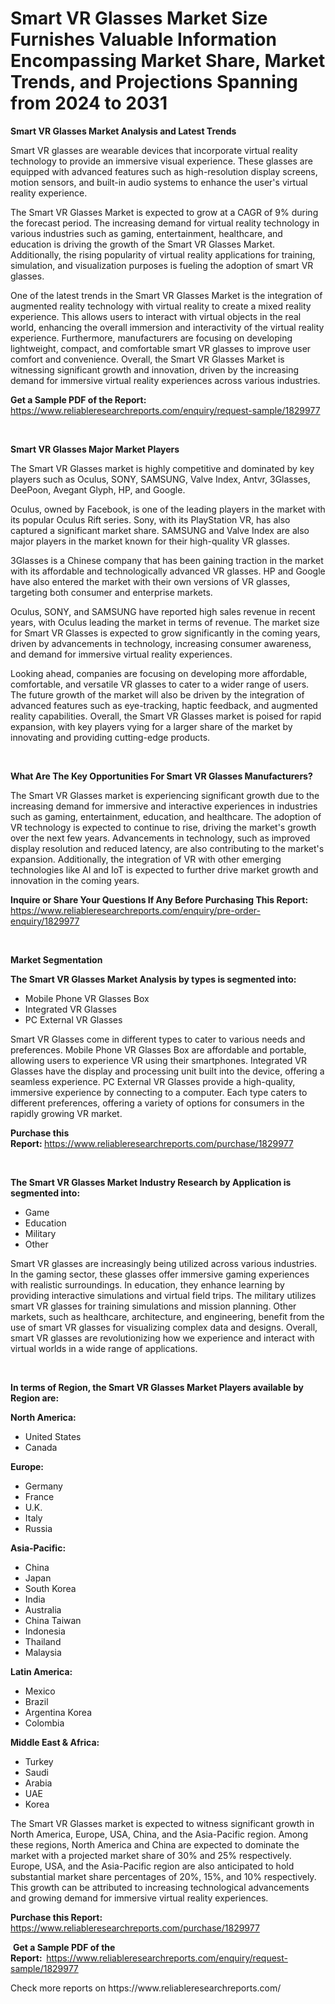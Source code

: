 <p><h1>Smart VR Glasses Market Size Furnishes Valuable Information Encompassing Market Share, Market Trends, and Projections Spanning from 2024 to 2031</h1></p><p><strong>Smart VR Glasses Market Analysis and Latest Trends</strong></p>
<p><p>Smart VR glasses are wearable devices that incorporate virtual reality technology to provide an immersive visual experience. These glasses are equipped with advanced features such as high-resolution display screens, motion sensors, and built-in audio systems to enhance the user's virtual reality experience.</p><p>The Smart VR Glasses Market is expected to grow at a CAGR of 9% during the forecast period. The increasing demand for virtual reality technology in various industries such as gaming, entertainment, healthcare, and education is driving the growth of the Smart VR Glasses Market. Additionally, the rising popularity of virtual reality applications for training, simulation, and visualization purposes is fueling the adoption of smart VR glasses.</p><p>One of the latest trends in the Smart VR Glasses Market is the integration of augmented reality technology with virtual reality to create a mixed reality experience. This allows users to interact with virtual objects in the real world, enhancing the overall immersion and interactivity of the virtual reality experience. Furthermore, manufacturers are focusing on developing lightweight, compact, and comfortable smart VR glasses to improve user comfort and convenience. Overall, the Smart VR Glasses Market is witnessing significant growth and innovation, driven by the increasing demand for immersive virtual reality experiences across various industries.</p></p>
<p><strong>Get a Sample PDF of the Report:&nbsp;</strong> <a href="https://www.reliableresearchreports.com/enquiry/request-sample/1829977">https://www.reliableresearchreports.com/enquiry/request-sample/1829977</a></p>
<p>&nbsp;</p>
<p><strong>Smart VR Glasses Major Market Players</strong></p>
<p><p>The Smart VR Glasses market is highly competitive and dominated by key players such as Oculus, SONY, SAMSUNG, Valve Index, Antvr, 3Glasses, DeePoon, Avegant Glyph, HP, and Google. </p><p>Oculus, owned by Facebook, is one of the leading players in the market with its popular Oculus Rift series. Sony, with its PlayStation VR, has also captured a significant market share. SAMSUNG and Valve Index are also major players in the market known for their high-quality VR glasses. </p><p>3Glasses is a Chinese company that has been gaining traction in the market with its affordable and technologically advanced VR glasses. HP and Google have also entered the market with their own versions of VR glasses, targeting both consumer and enterprise markets.</p><p>Oculus, SONY, and SAMSUNG have reported high sales revenue in recent years, with Oculus leading the market in terms of revenue. The market size for Smart VR Glasses is expected to grow significantly in the coming years, driven by advancements in technology, increasing consumer awareness, and demand for immersive virtual reality experiences.</p><p>Looking ahead, companies are focusing on developing more affordable, comfortable, and versatile VR glasses to cater to a wider range of users. The future growth of the market will also be driven by the integration of advanced features such as eye-tracking, haptic feedback, and augmented reality capabilities. Overall, the Smart VR Glasses market is poised for rapid expansion, with key players vying for a larger share of the market by innovating and providing cutting-edge products.</p></p>
<p>&nbsp;</p>
<p><strong>What Are The Key Opportunities For Smart VR Glasses Manufacturers?</strong></p>
<p><p>The Smart VR Glasses market is experiencing significant growth due to the increasing demand for immersive and interactive experiences in industries such as gaming, entertainment, education, and healthcare. The adoption of VR technology is expected to continue to rise, driving the market's growth over the next few years. Advancements in technology, such as improved display resolution and reduced latency, are also contributing to the market's expansion. Additionally, the integration of VR with other emerging technologies like AI and IoT is expected to further drive market growth and innovation in the coming years.</p></p>
<p><strong>Inquire or Share Your Questions If Any Before Purchasing This Report:</strong> <a href="https://www.reliableresearchreports.com/enquiry/pre-order-enquiry/1829977">https://www.reliableresearchreports.com/enquiry/pre-order-enquiry/1829977</a></p>
<p>&nbsp;</p>
<p><strong>Market Segmentation</strong></p>
<p><strong>The Smart VR Glasses Market Analysis by types is segmented into:</strong></p>
<p><ul><li>Mobile Phone VR Glasses Box</li><li>Integrated VR Glasses</li><li>PC External VR Glasses</li></ul></p>
<p><p>Smart VR Glasses come in different types to cater to various needs and preferences. Mobile Phone VR Glasses Box are affordable and portable, allowing users to experience VR using their smartphones. Integrated VR Glasses have the display and processing unit built into the device, offering a seamless experience. PC External VR Glasses provide a high-quality, immersive experience by connecting to a computer. Each type caters to different preferences, offering a variety of options for consumers in the rapidly growing VR market.</p></p>
<p><strong>Purchase this Report:&nbsp;</strong><a href="https://www.reliableresearchreports.com/purchase/1829977">https://www.reliableresearchreports.com/purchase/1829977</a></p>
<p>&nbsp;</p>
<p><strong>The Smart VR Glasses Market Industry Research by Application is segmented into:</strong></p>
<p><ul><li>Game</li><li>Education</li><li>Military</li><li>Other</li></ul></p>
<p><p>Smart VR glasses are increasingly being utilized across various industries. In the gaming sector, these glasses offer immersive gaming experiences with realistic surroundings. In education, they enhance learning by providing interactive simulations and virtual field trips. The military utilizes smart VR glasses for training simulations and mission planning. Other markets, such as healthcare, architecture, and engineering, benefit from the use of smart VR glasses for visualizing complex data and designs. Overall, smart VR glasses are revolutionizing how we experience and interact with virtual worlds in a wide range of applications.</p></p>
<p>&nbsp;</p>
<p><strong>In terms of Region, the Smart VR Glasses Market Players available by Region are:</strong></p>
<p>
    <p> <strong> North America: </strong>
        <ul>
            <li>United States</li>
            <li>Canada</li>
        </ul>
        </p> 
    <p> <strong> Europe: </strong>
        <ul>
            <li>Germany</li>
            <li>France</li>
            <li>U.K.</li>
            <li>Italy</li>
            <li>Russia</li>
        </ul>
        </p> 
    <p> <strong> Asia-Pacific: </strong>
        <ul>
            <li>China</li>
            <li>Japan</li>
            <li>South Korea</li>
            <li>India</li>
            <li>Australia</li>
            <li>China Taiwan</li>
            <li>Indonesia</li>
            <li>Thailand</li>
            <li>Malaysia</li>
        </ul>
        </p> 
    <p> <strong> Latin America: </strong>
        <ul>
            <li>Mexico</li>
            <li>Brazil</li>
            <li>Argentina Korea</li>
            <li>Colombia</li>
        </ul>
        </p> 
    <p> <strong> Middle East & Africa: </strong>
        <ul>
            <li>Turkey</li>
            <li>Saudi</li>
            <li>Arabia</li>
            <li>UAE</li>
            <li>Korea</li>
        </ul>
    </p>
    </p>
<p><p>The Smart VR Glasses market is expected to witness significant growth in North America, Europe, USA, China, and the Asia-Pacific region. Among these regions, North America and China are expected to dominate the market with a projected market share of 30% and 25% respectively. Europe, USA, and the Asia-Pacific region are also anticipated to hold substantial market share percentages of 20%, 15%, and 10% respectively. This growth can be attributed to increasing technological advancements and growing demand for immersive virtual reality experiences.</p></p>
<p><strong>Purchase this Report: </strong><a href="https://www.reliableresearchreports.com/purchase/1829977">https://www.reliableresearchreports.com/purchase/1829977</a></p>
<p>&nbsp;<strong>Get a Sample PDF of the Report:&nbsp;&nbsp;</strong><a href="https://www.reliableresearchreports.com/enquiry/request-sample/1829977">https://www.reliableresearchreports.com/enquiry/request-sample/1829977</a></p>
<p><strong></strong></p>
<p>Check more reports on https://www.reliableresearchreports.com/</p>